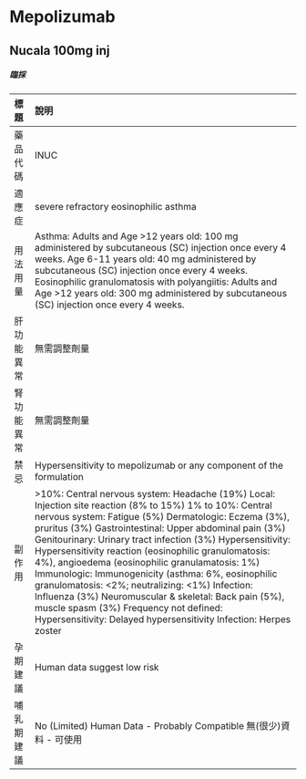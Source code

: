 # Mepolizumab

## Nucala 100mg inj

##### 臨採

| 標題       | 說明                                                                                                                                                                                                                                                                                                                                                                                                                                                                                                                                                                                                                                                                                |
|:-----------|:------------------------------------------------------------------------------------------------------------------------------------------------------------------------------------------------------------------------------------------------------------------------------------------------------------------------------------------------------------------------------------------------------------------------------------------------------------------------------------------------------------------------------------------------------------------------------------------------------------------------------------------------------------------------------------|
| 藥品代碼   | INUC                                                                                                                                                                                                                                                                                                                                                                                                                                                                                                                                                                                                                                                                                |
| 適應症     | severe refractory eosinophilic asthma                                                                                                                                                                                                                                                                                                                                                                                                                                                                                                                                                                                                                                               |
| 用法用量   | Asthma: Adults and Age >12 years old: 100 mg administered by subcutaneous (SC) injection once every 4 weeks. Age 6-11 years old: 40 mg administered by subcutaneous (SC) injection once every 4 weeks. Eosinophilic granulomatosis with polyangiitis: Adults and Age >12 years old: 300 mg administered by subcutaneous (SC) injection once every 4 weeks.                                                                                                                                                                                                                                                                                                                          |
| 肝功能異常 | 無需調整劑量                                                                                                                                                                                                                                                                                                                                                                                                                                                                                                                                                                                                                                                                        |
| 腎功能異常 | 無需調整劑量                                                                                                                                                                                                                                                                                                                                                                                                                                                                                                                                                                                                                                                                        |
| 禁忌       | Hypersensitivity to mepolizumab or any component of the formulation                                                                                                                                                                                                                                                                                                                                                                                                                                                                                                                                                                                                                 |
| 副作用     | >10%: Central nervous system: Headache (19%) Local: Injection site reaction (8% to 15%) 1% to 10%: Central nervous system: Fatigue (5%) Dermatologic: Eczema (3%), pruritus (3%) Gastrointestinal: Upper abdominal pain (3%) Genitourinary: Urinary tract infection (3%) Hypersensitivity: Hypersensitivity reaction (eosinophilic granulomatosis: 4%), angioedema (eosinophilic granulamatosis: 1%) Immunologic: Immunogenicity (asthma: 6%, eosinophilic granulomatosis: <2%; neutralizing: <1%) Infection: Influenza (3%) Neuromuscular & skeletal: Back pain (5%), muscle spasm (3%) Frequency not defined: Hypersensitivity: Delayed hypersensitivity Infection: Herpes zoster |
| 孕期建議   | Human data suggest low risk                                                                                                                                                                                                                                                                                                                                                                                                                                                                                                                                                                                                                                                         |
| 哺乳期建議 | No (Limited) Human Data - Probably Compatible 無(很少)資料 - 可使用                                                                                                                                                                                                                                                                                                                                                                                                                                                                                                                                                                                                                 |

